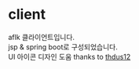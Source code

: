 # client

aflk 클라이언트입니다.   
jsp & spring boot로 구성되었습니다.   
UI 아이콘 디자인 도움 thanks to [thdus12](https://github.com/thdus12)

